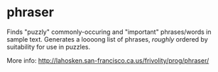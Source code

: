 # phraser

Finds "puzzly" commonly-occuring and "important" phrases/words in sample text.
Generates a loooong list of phrases, _roughly_ ordered by suitability for use in puzzles.

More info: http://lahosken.san-francisco.ca.us/frivolity/prog/phraser/